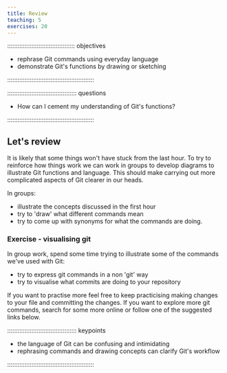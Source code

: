 ```yaml
---
title: Review
teaching: 5
exercises: 20
---
```


::::::::::::::::::::::::::::::::::::::: objectives

- rephrase Git commands using everyday language
- demonstrate Git's functions by drawing or sketching

::::::::::::::::::::::::::::::::::::::::::::::::::

:::::::::::::::::::::::::::::::::::::::: questions

- How can I cement my understanding of Git's functions?

::::::::::::::::::::::::::::::::::::::::::::::::::

## Let's review

It is likely that some things won't have stuck from the last hour. To try to reinforce how things work we can work in groups to develop diagrams to illustrate Git functions and language. This should make carrying out more complicated aspects of Git clearer in our heads.

In groups:

- illustrate the concepts discussed in the first hour
- try to 'draw' what different commands mean
- try to come up with synonyms for what the commands are doing.

### Exercise - visualising git

In group work, spend some time trying to illustrate some of the commands we've used with Git:

- try to express git commands in a non 'git' way
- try to visualise what commits are doing to your repository

If you want to practise more feel free to keep practicising making changes to your file and committing the changes. If you want to explore more git commands, search for some more online or follow one of the suggested links below.

:::::::::::::::::::::::::::::::::::::::: keypoints

- the language of Git can be confusing and intimidating
- rephrasing commands and drawing concepts can clarify Git's workflow

::::::::::::::::::::::::::::::::::::::::::::::::::



